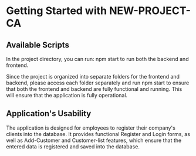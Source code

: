 # Getting Started with NEW-PROJECT-CA


## Available Scripts

In the project directory, you can run: npm start to run both the backend and frontend.

Since the project is organized into separate folders for the frontend and backend, please access each folder separately and run npm start to ensure that both the frontend and backend are fully functional and running. This will ensure that the application is fully operational.

## Application's Usability
The application is designed for employees to register their company's clients into the database. It provides functional Register and Login forms, as well as Add-Customer and Customer-list features, which ensure that the entered data is registered and saved into the database.